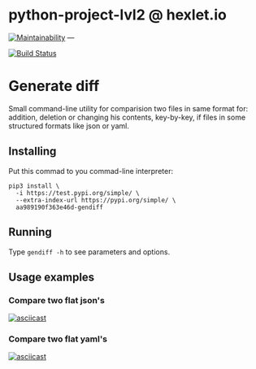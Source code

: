 # python-project-lvl2 @ hexlet.io

[![Maintainability](https://api.codeclimate.com/v1/badges/50e210e49aba8dc13b9d/maintainability)](https://codeclimate.com/github/aa989190f363e46d/python-project-lvl2/maintainability)
 — 
<!-- [![Test Coverage](https://api.codeclimate.com/v1/badges/50e210e49aba8dc13b9d/test_coverage)](https://codeclimate.com/github/aa989190f363e46d/python-project-lvl2/test_coverage)
 — -->
[![Build Status](https://travis-ci.com/aa989190f363e46d/python-project-lvl2.svg?branch=master)](https://travis-ci.com/aa989190f363e46d/python-project-lvl2)

# Generate diff

Small command-line utility for comparision two files in same format for: addition, deletion or changing his contents, key-by-key, if files in some structured formats like json or yaml.

## Installing

Put this commad to you commad-line interpreter:

```
pip3 install \
  -i https://test.pypi.org/simple/ \
  --extra-index-url https://pypi.org/simple/ \
  aa989190f363e46d-gendiff
```

## Running

Type `gendiff -h` to see parameters and options.

## Usage examples

### Compare two flat json's

[![asciicast](https://asciinema.org/a/sWiOkUIGN6KjKnbtgXPB83o0y.svg)](https://asciinema.org/a/sWiOkUIGN6KjKnbtgXPB83o0y)

### Compare two flat yaml's

[![asciicast](https://asciinema.org/a/cQE6OqTXl15M4EvuZiAlbYW3x.svg)](https://asciinema.org/a/cQE6OqTXl15M4EvuZiAlbYW3x)